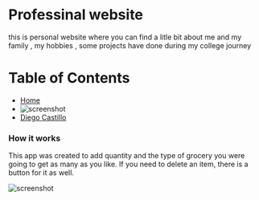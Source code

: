 # Professinal website 
this is personal website where you can find a litle bit about me and my family , my hobbies , some projects have done during my college journey


Table of Contents
=================

  * [Home](https://godussap.github.io/portfolio-website-Diego-Castillo/)
  * ![screenshot](screenshots/grocery.png)
  * [Diego Castillo](#license)


###  How it works
This app was created to add quantity and the type of grocery you were going to get as many as you like. If you need to delete an item,
there is a button for it as well. 


![screenshot](screenshots/g2.png)
 
